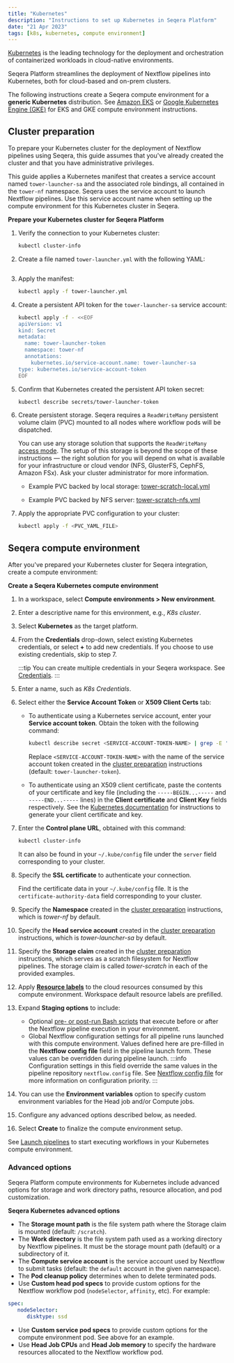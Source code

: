```yaml
---
title: "Kubernetes"
description: "Instructions to set up Kubernetes in Seqera Platform"
date: "21 Apr 2023"
tags: [k8s, kubernetes, compute environment]
---
```


[Kubernetes](https://kubernetes.io/) is the leading technology for the deployment and orchestration of containerized workloads in cloud-native environments.

Seqera Platform streamlines the deployment of Nextflow pipelines into Kubernetes, both for cloud-based and on-prem clusters.

The following instructions create a Seqera compute environment for a **generic Kubernetes** distribution. See [Amazon EKS](./eks.mdx) or [Google Kubernetes Engine (GKE)](./gke.mdx) for EKS and GKE compute environment instructions.

## Cluster preparation

To prepare your Kubernetes cluster for the deployment of Nextflow pipelines using Seqera, this guide assumes that you've already created the cluster and that you have administrative privileges.

This guide applies a Kubernetes manifest that creates a service account named `tower-launcher-sa` and the associated role bindings, all contained in the `tower-nf` namespace. Seqera uses the service account to launch Nextflow pipelines. Use this service account name when setting up the compute environment for this Kubernetes cluster in Seqera.

**Prepare your Kubernetes cluster for Seqera Platform**

1. Verify the connection to your Kubernetes cluster:

   ```bash
   kubectl cluster-info
   ```

1. Create a file named `tower-launcher.yml` with the following YAML:

    ```yaml file=../_templates/k8s/tower-launcher.yml showLineNumbers
    ```

1. Apply the manifest:

    ```bash
    kubectl apply -f tower-launcher.yml
    ```

1. Create a persistent API token for the `tower-launcher-sa` service account:

    ```bash
    kubectl apply -f - <<EOF
    apiVersion: v1
    kind: Secret
    metadata:
      name: tower-launcher-token
      namespace: tower-nf
      annotations:
        kubernetes.io/service-account.name: tower-launcher-sa
    type: kubernetes.io/service-account-token
    EOF
    ```

1. Confirm that Kubernetes created the persistent API token secret:

    ```bash
    kubectl describe secrets/tower-launcher-token
    ```

1. Create persistent storage. Seqera requires a `ReadWriteMany` persistent volume claim (PVC) mounted to all nodes where workflow pods will be dispatched.

   You can use any storage solution that supports the `ReadWriteMany` [access mode](https://kubernetes.io/docs/concepts/storage/persistent-volumes/#access-modes). The setup of this storage is beyond the scope of these instructions — the right solution for you will depend on what is available for your infrastructure or cloud vendor (NFS, GlusterFS, CephFS, Amazon FSx). Ask your cluster administrator for more information.

   - Example PVC backed by local storage: [tower-scratch-local.yml](../_templates/k8s/tower-scratch-local.yml)

   - Example PVC backed by NFS server: [tower-scratch-nfs.yml](../_templates/k8s/tower-scratch-nfs.yml)

1. Apply the appropriate PVC configuration to your cluster:

   ```bash
   kubectl apply -f <PVC_YAML_FILE>
   ```

## Seqera compute environment

After you've prepared your Kubernetes cluster for Seqera integration, create a compute environment:

**Create a Seqera Kubernetes compute environment**

1. In a workspace, select **Compute environments > New environment**.
1. Enter a descriptive name for this environment, e.g., _K8s cluster_.
1. Select **Kubernetes** as the target platform.
1. From the **Credentials** drop-down, select existing Kubernetes credentials, or select **+** to add new credentials. If you choose to use existing credentials, skip to step 7.

    :::tip
    You can create multiple credentials in your Seqera workspace. See [Credentials](../credentials/overview.mdx).
    :::

1. Enter a name, such as _K8s Credentials_.
1. Select either the **Service Account Token** or **X509 Client Certs** tab:

    - To authenticate using a Kubernetes service account, enter your **Service account token**. Obtain the token with the following command:

        ```bash
        kubectl describe secret <SERVICE-ACCOUNT-TOKEN-NAME> | grep -E '^token' | cut -f2 -d':' | tr -d '\t '
        ```

        Replace `<SERVICE-ACCOUNT-TOKEN-NAME>` with the name of the service account token created in the [cluster preparation](#cluster-preparation) instructions (default: `tower-launcher-token`).

    - To authenticate using an X509 client certificate, paste the contents of your certificate and key file (including the `-----BEGIN...-----` and `-----END...-----` lines) in the **Client certificate** and **Client Key** fields respectively. See the [Kubernetes documentation](https://kubernetes.io/docs/tasks/administer-cluster/certificates/) for instructions to generate your client certificate and key.

1. Enter the **Control plane URL**, obtained with this command:

    ```bash
    kubectl cluster-info
    ```

    It can also be found in your `~/.kube/config` file under the `server` field corresponding to your cluster.

1. Specify the **SSL certificate** to authenticate your connection.

    Find the certificate data in your `~/.kube/config` file. It is the `certificate-authority-data` field corresponding to your cluster.

1. Specify the **Namespace** created in the [cluster preparation](#cluster-preparation) instructions, which is _tower-nf_ by default.
1. Specify the **Head service account** created in the [cluster preparation](#cluster-preparation) instructions, which is _tower-launcher-sa_ by default.
1. Specify the **Storage claim** created in the [cluster preparation](#cluster-preparation) instructions, which serves as a scratch filesystem for Nextflow pipelines. The storage claim is called _tower-scratch_ in each of the provided examples.
1. Apply [**Resource labels**](../resource-labels/overview.mdx) to the cloud resources consumed by this compute environment. Workspace default resource labels are prefilled.
1. Expand **Staging options** to include:
    - Optional [pre- or post-run Bash scripts](../launch/advanced.mdx#pre--post-run-scripts) that execute before or after the Nextflow pipeline execution in your environment.
    - Global Nextflow configuration settings for all pipeline runs launched with this compute environment. Values defined here are pre-filled in the **Nextflow config file** field in the pipeline launch form. These values can be overridden during pipeline launch. 
    :::info
    Configuration settings in this field override the same values in the pipeline repository `nextflow.config` file. See [Nextflow config file](../launch/advanced.mdx#nextflow-config-file) for more information on configuration priority. 
    :::
1. You can use the **Environment variables** option to specify custom environment variables for the Head job and/or Compute jobs.
1. Configure any advanced options described below, as needed.
1. Select **Create** to finalize the compute environment setup.

See [Launch pipelines](../launch/launchpad.mdx) to start executing workflows in your Kubernetes compute environment.

### Advanced options

Seqera Platform compute environments for Kubernetes include advanced options for storage and work directory paths, resource allocation, and pod customization.

**Seqera Kubernetes advanced options**

- The **Storage mount path** is the file system path where the Storage claim is mounted (default: `/scratch`).
- The **Work directory** is the file system path used as a working directory by Nextflow pipelines. It must be the storage mount path (default) or a subdirectory of it.
- The **Compute service account** is the service account used by Nextflow to submit tasks (default: the `default` account in the given namespace).
- The **Pod cleanup policy** determines when to delete terminated pods.
- Use **Custom head pod specs** to provide custom options for the Nextflow workflow pod (`nodeSelector`, `affinity`, etc). For example:

```yaml
spec:
   nodeSelector:
      disktype: ssd
```

- Use **Custom service pod specs** to provide custom options for the compute environment pod. See above for an example.
- Use **Head Job CPUs** and **Head Job memory** to specify the hardware resources allocated to the Nextflow workflow pod.

